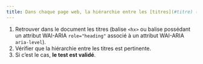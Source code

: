 ```yaml
---
title: Dans chaque page web, la hiérarchie entre les [titres](#titre) (balise `<hx>` ou balise possédant un attribut WAI-ARIA `role="heading"` associé à un attribut WAI-ARIA `aria-level`) est-elle pertinente ?
---
```


1. Retrouver dans le document les titres (balise `<hx>` ou balise possédant un attribut WAI-ARIA `role="heading"` associé à un attribut WAI-ARIA `aria-level`).
2. Vérifier que la hiérarchie entre les titres est pertinente.
3. Si c’est le cas, **le test est validé**.
